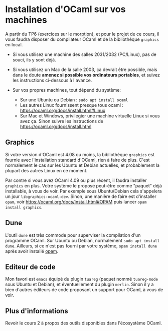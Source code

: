 Installation d'OCaml sur vos machines
=====================================

A partir du TP6 (exercices sur le morption), et pour le projet de 
ce cours, il vous faudra disposer du compilateur OCaml et de la 
bibliothèque `graphics` en local.

  - Si vous utilisez une machine des salles 2031/2032 (PC/Linux), 
    pas de souci, ils y sont déjà.

  - Si vous utilisez un Mac de la salle 2003, ça devrait être possible, 
    mais dans le doute **amenez si possible vos ordinateurs portables**, 
    et suivez les instructions ci-dessous à l'avance.

  - Sur vos propres machines, tout dépend du système:
    * Sur une Ubuntu ou Debian : `sudo apt install ocaml`
    * Les autres Linux fournissent presque tous ocaml : https://ocaml.org/docs/install.html#Linux
    * Sur Mac et Windows, privilégier une machine virtuelle Linux si vous avez ça. 
      Sinon suivre les instructions de https://ocaml.org/docs/install.html

## Graphics

Si votre version d'OCaml est 4.08 ou moins, la bibliothèque `graphics` 
est fournie avec l'installation standard d'OCaml, rien à faire de plus. 
C'est normalement le cas sur les Ubuntu et Debian actuelles, et probablement 
la plupart des autres Linux en ce moment.

Par contre si vous avez OCaml 4.09 ou plus récent, il faudra installer `graphics` 
en plus. Votre système le propose peut-être comme "paquet" déjà installable, 
à vous de voir. Par exemple sous Ubuntu/Debian cela s'appelera un jour 
`libgraphics-ocaml-dev`. Sinon, une manière de faire est d'installer `opam`, voir 
https://ocaml.org/docs/install.html#OPAM  puis lancer `opam install graphics`.

## Dune

L'outil `dune` est très commode pour superviser la compilation d'un programme OCaml. 
Sur Ubuntu ou Debian, normalement `sudo apt install dune`. Ailleurs, si ce n'est 
pas fourni par votre système, `opam install dune` après avoir installé 
[opam](https://ocaml.org/docs/install.html#OPAM).

## Editeur de code

Mon favori est `emacs` équipé du plugin `tuareg` (paquet nommé `tuareg-mode` 
sous Ubuntu et Debian), et éventuellement du plugin `merlin`. Sinon il y a bien 
d'autres éditeurs de code proposant un support pour OCaml, à vous de voir.

## Plus d'informations

Revoir le cours 2 à propos des outils disponibles dans l'écosystème OCaml.


